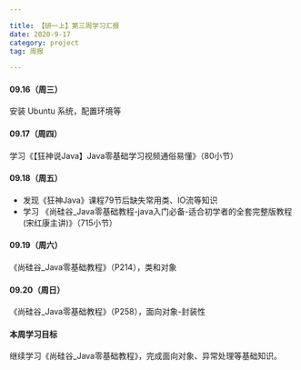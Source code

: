 ```yaml
---

title: 【研一上】第三周学习汇报
date: 2020-9-17
category: project
tag: 周报

---
```


#### 09.16（周三）

安装 Ubuntu 系统，配置环境等 

#### 09.17（周四）

学习《【狂神说Java】Java零基础学习视频通俗易懂》（80小节）

#### 09.18（周五）

* 发现《狂神Java》课程79节后缺失常用类、IO流等知识
* 学习 《尚硅谷_Java零基础教程-java入门必备-适合初学者的全套完整版教程(宋红康主讲)》（715小节）

#### 09.19（周六）

《尚硅谷_Java零基础教程》（P214），类和对象

#### 09.20（周日）

《尚硅谷_Java零基础教程》（P258），面向对象-封装性

#### 本周学习目标

继续学习《尚硅谷_Java零基础教程》，完成面向对象、异常处理等基础知识。